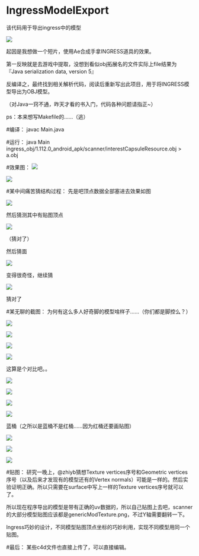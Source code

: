 # IngressModelExport
该代码用于导出ingress中的模型

![](https://github.com/YJBeetle/IngressModelExport/raw/master/demo/img/xmp.png)

起因是我想做一个短片，使用Ae合成手拿INGRESS道具的效果。

第一反映就是去游戏中提取，没想到看似obj拓展名的文件实际上file结果为『Java serialization data, version 5』

反编译之，最终找到相关解析代码，阅读后重新写出此项目，用于将INGRESS模型导出为OBJ模型。

（对Java一窍不通，昨天才看的书入门，代码各种问题请指正~）

ps：本来想写Makefile的……（逃）

#编译：
javac Main.java

#运行：
java Main ingress_obj/1.112.0_android_apk/scanner/interestCapsuleResource.obj > a.obj

#效果图：
![](https://github.com/YJBeetle/ingress_obj_reader/raw/master/demo/img/E948CD1C-4024-4F32-AB03-137156229EB5.png)

![](https://github.com/YJBeetle/ingress_obj_reader/raw/master/demo/img/F1DA3AB1-2EEB-420C-BAFB-03A8A5EF653C.png)

#某中间痛苦猜结构过程：
先是吧顶点数据全部塞进去效果如图

![](https://github.com/YJBeetle/IngressModelExport/raw/master/demo/img/CA8E10EC-0DAB-4998-9500-33DFB3AF13E6.png)

然后猜测其中有贴图顶点

![](https://github.com/YJBeetle/IngressModelExport/raw/master/demo/img/3CDCFE93-D327-4923-BD1C-F9B67A1B4E50.png)

（猜对了）

然后猜面

![](https://github.com/YJBeetle/IngressModelExport/raw/master/demo/img/7A1718A1-53CF-4DE4-BE73-BCAA2025150B.png)

变得很奇怪，继续猜

![](https://github.com/YJBeetle/IngressModelExport/raw/master/demo/img/F1DA3AB1-2EEB-420C-BAFB-03A8A5EF653C.png)

猜对了

#某无聊的截图：
为何有这么多人好奇脚的模型啥样子……（你们都是脚控么？）

![](https://github.com/YJBeetle/IngressModelExport/raw/master/demo/img/5C207686-18BA-4011-8255-BB5143467696.png)

![](https://github.com/YJBeetle/IngressModelExport/raw/master/demo/img/ECE710E6-AFFA-470F-883A-193FDA0F51F5.png)

![](https://github.com/YJBeetle/IngressModelExport/raw/master/demo/img/2CBD1D88-D207-495D-8B1C-19955D870FEE.png)

![](https://github.com/YJBeetle/IngressModelExport/raw/master/demo/img/358A3E7E-8491-4A47-88F0-CF6679B034B3.png)

这算是个对比吧。。

![](https://github.com/YJBeetle/IngressModelExport/raw/master/demo/img/58DFF6CF-2716-449E-B0EA-B4D57E583380.png)

![](https://github.com/YJBeetle/IngressModelExport/raw/master/demo/img/794563DE17C3C8E8961BDB2D91DA3F00.jpg)

![](https://github.com/YJBeetle/IngressModelExport/raw/master/demo/img/3CA56725-4AEF-48F5-B823-3766D5BB9556.png)

![](https://github.com/YJBeetle/IngressModelExport/raw/master/demo/img/D4C4829B6796C5E601B470D9CC66BA5F.jpg)

蓝桶（之所以是蓝桶不是红桶……因为红桶还要画贴图）

![](https://github.com/YJBeetle/IngressModelExport/raw/master/demo/img/25CF7876-8CE1-48DE-B6BE-F6B8C30D27D5.png)

![](https://github.com/YJBeetle/IngressModelExport/raw/master/demo/img/932ADE11-BD38-44A1-9D3E-3A8AFB6B0BF0.png)

![](https://github.com/YJBeetle/IngressModelExport/raw/master/demo/img/CEE64625-A5B0-4734-99C1-D5C601B288A5.png)

#贴图：
研究一晚上，@zhiyb猜想Texture vertices序号和Geometric vertices序号（以及后来才发现有的模型还有的Vertex normals）可能是一样的。然后实验证明正确。所以只需要在surface中写上一样的Texture vertices序号就可以了。

所以现在程序导出的模型是带有正确的uv数据的，所以自己贴图上去吧，scanner的大部分模型贴图应该都是genericModTexture.png，不过Y轴需要翻转一下。

Ingress巧妙的设计，不同模型贴图顶点坐标的巧妙利用，实现不同模型用同一个贴图。

#最后：
某些c4d文件也直接上传了，可以直接编辑。
